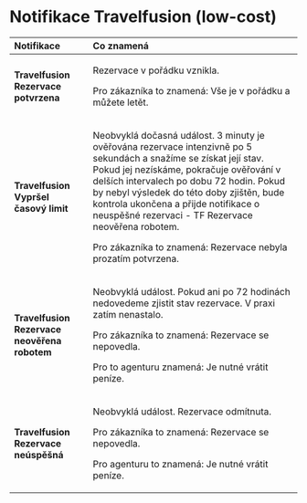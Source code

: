 # Notifikace Travelfusion \(low-cost\)

<table>
  <thead>
    <tr>
      <th style="text-align:left">Notifikace</th>
      <th style="text-align:left">Co znamen&#xE1;</th>
    </tr>
  </thead>
  <tbody>
    <tr>
      <td style="text-align:left"><b>Travelfusion Rezervace potvrzena</b>
      </td>
      <td style="text-align:left">
        <p>Rezervace v po&#x159;&#xE1;dku vznikla.</p>
        <p>Pro z&#xE1;kazn&#xED;ka to znamen&#xE1;: V&#x161;e je v po&#x159;&#xE1;dku
          a m&#x16F;&#x17E;ete let&#x11B;t.</p>
      </td>
    </tr>
    <tr>
      <td style="text-align:left"><b>Travelfusion Vypr&#x161;el &#x10D;asov&#xFD; limit</b>
      </td>
      <td style="text-align:left">
        <p>Neobvykl&#xE1; do&#x10D;asn&#xE1; ud&#xE1;lost. 3 minuty je ov&#x11B;&#x159;ov&#xE1;na
          rezervace intenzivn&#x11B; po 5 sekund&#xE1;ch a sna&#x17E;&#xED;me se
          z&#xED;skat jej&#xED; stav. Pokud jej nez&#xED;sk&#xE1;me, pokra&#x10D;uje
          ov&#x11B;&#x159;ov&#xE1;n&#xED; v del&#x161;&#xED;ch intervalech po dobu
          72 hodin. Pokud by nebyl v&#xFD;sledek do t&#xE9;to doby zji&#x161;t&#x11B;n,
          bude kontrola ukon&#x10D;ena a p&#x159;ijde notifikace o neusp&#x11B;&#x161;n&#xE9;
          rezervaci - TF Rezervace neov&#x11B;&#x159;ena robotem.</p>
        <p>Pro z&#xE1;kazn&#xED;ka to znamen&#xE1;: Rezervace nebyla prozat&#xED;m
          potvrzena.</p>
      </td>
    </tr>
    <tr>
      <td style="text-align:left"><b>Travelfusion Rezervace neov&#x11B;&#x159;ena robotem</b>
      </td>
      <td style="text-align:left">
        <p>Neobvykl&#xE1; ud&#xE1;lost. Pokud ani po 72 hodin&#xE1;ch nedovedeme
          zjistit stav rezervace. V praxi zat&#xED;m nenastalo.</p>
        <p>Pro z&#xE1;kazn&#xED;ka to znamen&#xE1;: Rezervace se nepovedla.</p>
        <p>Pro to agenturu znamen&#xE1;: Je nutn&#xE9; vr&#xE1;tit pen&#xED;ze.</p>
      </td>
    </tr>
    <tr>
      <td style="text-align:left"><b>Travelfusion Rezervace ne&#xFA;sp&#x11B;&#x161;n&#xE1;</b>
      </td>
      <td style="text-align:left">
        <p>Neobvykl&#xE1; ud&#xE1;lost. Rezervace odm&#xED;tnuta.</p>
        <p>Pro z&#xE1;kazn&#xED;ka to znamen&#xE1;: Rezervace se nepovedla.</p>
        <p>Pro agenturu to znamen&#xE1;: Je nutn&#xE9; vr&#xE1;tit pen&#xED;ze.</p>
      </td>
    </tr>
  </tbody>
</table>